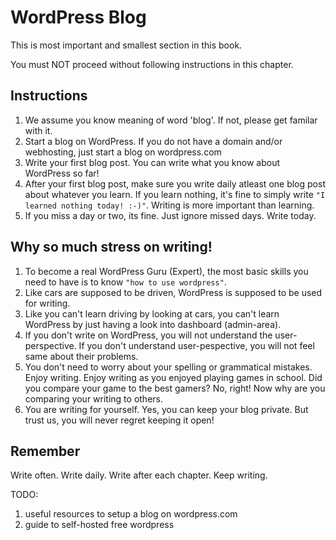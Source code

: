 # WordPress Blog

This is most important and smallest section in this book.

You must NOT proceed without following instructions in this chapter.

## Instructions
1. We assume you know meaning of word 'blog'. If not, please get familar with it.
2. Start a blog on WordPress. If you do not have a domain and/or webhosting, just start a blog on wordpress.com
3. Write your first blog post. You can write what you know about WordPress so far!
4. After your first blog post, make sure you write daily atleast one blog post about whatever you learn. If you learn nothing, it's fine to simply write `"I learned nothing today! :-)"`. Writing is more important than learning.
5. If you miss a day or two, its fine. Just ignore missed days. Write today.

## Why so much stress on writing!

1. To become a real WordPress Guru (Expert), the most basic skills you need to have is to know `"how to use wordpress"`.
2. Like cars are supposed to be driven, WordPress is supposed to be used for writing.
3. Like you can't learn driving by looking at cars, you can't learn WordPress by just having a look into dashboard (admin-area).
7. If you don't write on WordPress, you will not understand the user-perspective. If you don't understand user-pespective, you will not feel same about their problems.
8. You don't need  to worry about your spelling or grammatical mistakes. Enjoy writing. Enjoy writing as you enjoyed playing games in school. Did you compare your game to the best gamers? No, right! Now why are you comparing your writing to others.
9. You are writing for yourself. Yes, you can keep your blog private. But trust us, you will never regret keeping it open!

## Remember

Write often. Write daily. Write after each chapter. Keep writing.

TODO:
1. useful resources to setup a blog on wordpress.com
2. guide to self-hosted free wordpress
